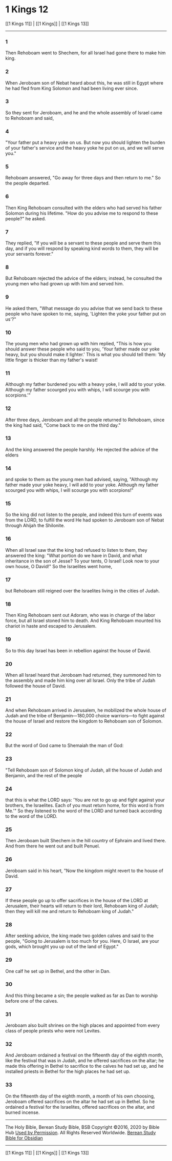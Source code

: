 # 1 Kings 12

[[1 Kings 11]] | [[1 Kings]] | [[1 Kings 13]]

---

### 1
Then Rehoboam went to Shechem, for all Israel had gone there to make him king.

### 2
When Jeroboam son of Nebat heard about this, he was still in Egypt where he had fled from King Solomon and had been living ever since.

### 3
So they sent for Jeroboam, and he and the whole assembly of Israel came to Rehoboam and said,

### 4
"Your father put a heavy yoke on us. But now you should lighten the burden of your father's service and the heavy yoke he put on us, and we will serve you."

### 5
Rehoboam answered, "Go away for three days and then return to me." So the people departed.

### 6
Then King Rehoboam consulted with the elders who had served his father Solomon during his lifetime. "How do you advise me to respond to these people?" he asked.

### 7
They replied, "If you will be a servant to these people and serve them this day, and if you will respond by speaking kind words to them, they will be your servants forever."

### 8
But Rehoboam rejected the advice of the elders; instead, he consulted the young men who had grown up with him and served him.

### 9
He asked them, "What message do you advise that we send back to these people who have spoken to me, saying, 'Lighten the yoke your father put on us'?"

### 10
The young men who had grown up with him replied, "This is how you should answer these people who said to you, 'Your father made our yoke heavy, but you should make it lighter.' This is what you should tell them: 'My little finger is thicker than my father's waist!

### 11
Although my father burdened you with a heavy yoke, I will add to your yoke. Although my father scourged you with whips, I will scourge you with scorpions.'"

### 12
After three days, Jeroboam and all the people returned to Rehoboam, since the king had said, "Come back to me on the third day."

### 13
And the king answered the people harshly. He rejected the advice of the elders

### 14
and spoke to them as the young men had advised, saying, "Although my father made your yoke heavy, I will add to your yoke. Although my father scourged you with whips, I will scourge you with scorpions!"

### 15
So the king did not listen to the people, and indeed this turn of events was from the LORD, to fulfill the word He had spoken to Jeroboam son of Nebat through Ahijah the Shilonite.

### 16
When all Israel saw that the king had refused to listen to them, they answered the king: "What portion do we have in David, and what inheritance in the son of Jesse? To your tents, O Israel! Look now to your own house, O David!" So the Israelites went home,

### 17
but Rehoboam still reigned over the Israelites living in the cities of Judah.

### 18
Then King Rehoboam sent out Adoram, who was in charge of the labor force, but all Israel stoned him to death. And King Rehoboam mounted his chariot in haste and escaped to Jerusalem.

### 19
So to this day Israel has been in rebellion against the house of David.

### 20
When all Israel heard that Jeroboam had returned, they summoned him to the assembly and made him king over all Israel. Only the tribe of Judah followed the house of David.

### 21
And when Rehoboam arrived in Jerusalem, he mobilized the whole house of Judah and the tribe of Benjamin—180,000 choice warriors—to fight against the house of Israel and restore the kingdom to Rehoboam son of Solomon.

### 22
But the word of God came to Shemaiah the man of God:

### 23
"Tell Rehoboam son of Solomon king of Judah, all the house of Judah and Benjamin, and the rest of the people

### 24
that this is what the LORD says: 'You are not to go up and fight against your brothers, the Israelites. Each of you must return home, for this word is from Me.'" So they listened to the word of the LORD and turned back according to the word of the LORD.

### 25
Then Jeroboam built Shechem in the hill country of Ephraim and lived there. And from there he went out and built Penuel.

### 26
Jeroboam said in his heart, "Now the kingdom might revert to the house of David.

### 27
If these people go up to offer sacrifices in the house of the LORD at Jerusalem, their hearts will return to their lord, Rehoboam king of Judah; then they will kill me and return to Rehoboam king of Judah."

### 28
After seeking advice, the king made two golden calves and said to the people, "Going to Jerusalem is too much for you. Here, O Israel, are your gods, which brought you up out of the land of Egypt."

### 29
One calf he set up in Bethel, and the other in Dan.

### 30
And this thing became a sin; the people walked as far as Dan to worship before one of the calves.

### 31
Jeroboam also built shrines on the high places and appointed from every class of people priests who were not Levites.

### 32
And Jeroboam ordained a festival on the fifteenth day of the eighth month, like the festival that was in Judah, and he offered sacrifices on the altar; he made this offering in Bethel to sacrifice to the calves he had set up, and he installed priests in Bethel for the high places he had set up.

### 33
On the fifteenth day of the eighth month, a month of his own choosing, Jeroboam offered sacrifices on the altar he had set up in Bethel. So he ordained a festival for the Israelites, offered sacrifices on the altar, and burned incense.

---

The Holy Bible, Berean Study Bible, BSB
Copyright ©2016, 2020 by Bible Hub
[Used by Permission](https://berean.bible/terms.htm). All Rights Reserved Worldwide.
[Berean Study Bible for Obsidian](https://github.com/gapmiss/berean-study-bible-for-obsidian)

---

[[1 Kings 11]] | [[1 Kings]] | [[1 Kings 13]]

